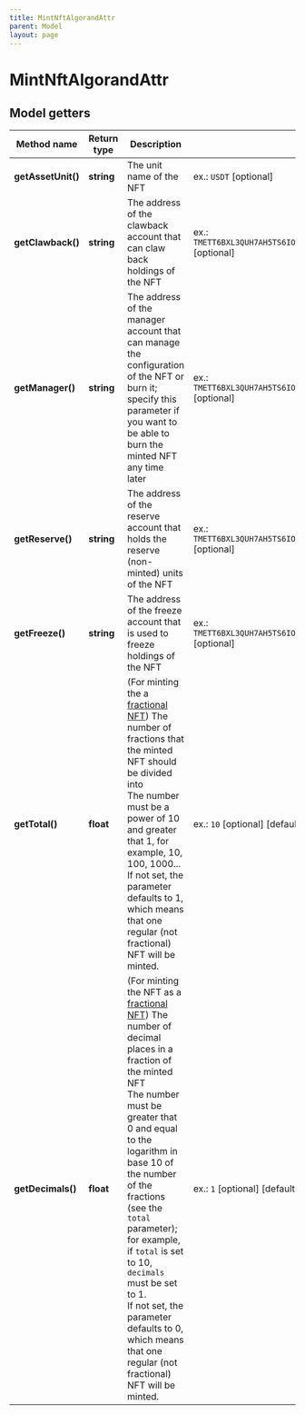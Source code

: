 ```yaml
---
title: MintNftAlgorandAttr
parent: Model
layout: page
---
```


# MintNftAlgorandAttr

## Model getters

Method name | Return type | Description | Notes
------------ | ------------- | ------------- | -------------
**getAssetUnit()** | **string** | The unit name of the NFT | ex.: `USDT` [optional]
**getClawback()** | **string** | The address of the clawback account that can claw back holdings of the NFT | ex.: `TMETT6BXL3QUH7AH5TS6IONU7LVTLKIGG54CFCNPMQXWGRIZFIESZBYWP4` [optional]
**getManager()** | **string** | The address of the manager account that can manage the configuration of the NFT or burn it; specify this parameter if you want to be able to burn the minted NFT any time later | ex.: `TMETT6BXL3QUH7AH5TS6IONU7LVTLKIGG54CFCNPMQXWGRIZFIESZBYWP4` [optional]
**getReserve()** | **string** | The address of the reserve account that holds the reserve (non-minted) units of the NFT | ex.: `TMETT6BXL3QUH7AH5TS6IONU7LVTLKIGG54CFCNPMQXWGRIZFIESZBYWP4` [optional]
**getFreeze()** | **string** | The address of the freeze account that is used to freeze holdings of the NFT | ex.: `TMETT6BXL3QUH7AH5TS6IONU7LVTLKIGG54CFCNPMQXWGRIZFIESZBYWP4` [optional]
**getTotal()** | **float** | (For minting the a <a href="https://developer.algorand.org/docs/get-started/tokenization/nft/#fractional-nfts" target="_blank">fractional NFT</a>) The number of fractions that the minted NFT should be divided into<br/>The number must be a power of 10 and greater that 1, for example, 10, 100, 1000...<br/>If not set, the parameter defaults to 1, which means that one regular (not fractional) NFT will be minted. | ex.: `10` [optional] [default to 1]
**getDecimals()** | **float** | (For minting the NFT as a <a href="https://developer.algorand.org/docs/get-started/tokenization/nft/#fractional-nfts" target="_blank">fractional NFT</a>) The number of decimal places in a fraction of the minted NFT<br/>The number must be greater that 0 and equal to the logarithm in base 10 of the number of the fractions (see the <code>total</code> parameter); for example, if <code>total</code> is set to 10, <code>decimals</code> must be set to 1.<br/>If not set, the parameter defaults to 0, which means that one regular (not fractional) NFT will be minted. | ex.: `1` [optional] [default to 0]

